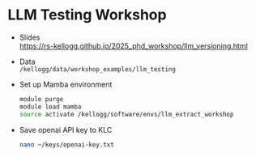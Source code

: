 # LLM Testing Workshop

- Slides  
https://rs-kellogg.github.io/2025_phd_workshop/llm_versioning.html

- Data  
`/kellogg/data/workshop_examples/llm_testing`

- Set up Mamba environment  
    ```bash
    module purge
    module load mamba
    source activate /kellogg/software/envs/llm_extract_workshop
    ```

- Save openai API key to KLC  
    ```bash
    nano ~/keys/openai-key.txt
    ```

